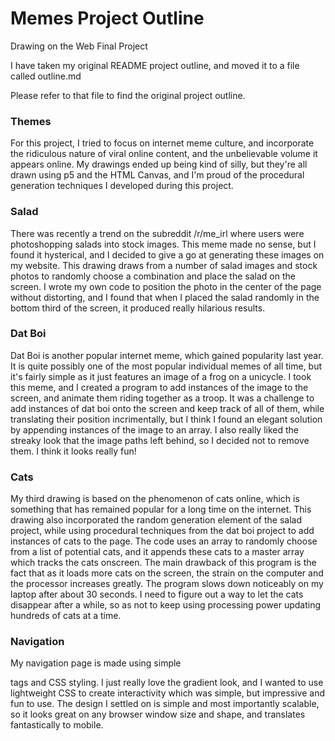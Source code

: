 # Memes Project Outline
Drawing on the Web Final Project

I have taken my original README project outline, and moved it to a file called outline.md

Please refer to that file to find the original project outline.

### Themes
For this project, I tried to focus on internet meme culture, and incorporate the ridiculous nature of viral online content, and the unbelievable volume it appears online. My drawings ended up being kind of silly, but they're all drawn using p5 and the HTML Canvas, and I'm proud of the procedural generation techniques I developed during this project.

### Salad
There was recently a trend on the subreddit /r/me_irl where users were photoshopping salads into stock images. This meme made no sense, but I found it hysterical, and I decided to give a go at generating these images on my website.
This drawing draws from a number of salad images and stock photos to randomly choose a combination and place the salad on the screen. I wrote my own code to position the photo in the center of the page without distorting, and I found that when I placed the salad randomly in the bottom third of the screen, it produced really hilarious results.

### Dat Boi
Dat Boi is another popular internet meme, which gained popularity last year. It is quite possibly one of the most popular individual memes of all time, but it's fairly simple as it just features an image of a frog on a unicycle. I took this meme, and I created a program to add instances of the image to the screen, and animate them riding together as a troop.
It was a challenge to add instances of dat boi onto the screen and keep track of all of them, while translating their position incrimentally, but I think I found an elegant solution by appending instances of the image to an array.
I also really liked the streaky look that the image paths left behind, so I decided not to remove them. I think it looks really fun!

### Cats
My third drawing is based on the phenomenon of cats online, which is something that has remained popular for a long time on the internet. This drawing also incorporated the random generation element of the salad project, while using procedural techniques from the dat boi project to add instances of cats to the page.
The code uses an array to randomly choose from a list of potential cats, and it appends these cats to a master array which tracks the cats onscreen.
The main drawback of this program is the fact that as it loads more cats on the screen, the strain on the computer and the processor increases greatly. The program slows down noticeably on my laptop after about 30 seconds. I need to figure out a way to let the cats disappear after a while, so as not to keep using processing power updating hundreds of cats at a time.

### Navigation
My navigation page is made using simple <div> tags and CSS styling. I just really love the gradient look, and I wanted to use lightweight CSS to create interactivity which was simple, but impressive and fun to use. The design I settled on is simple and most importantly scalable, so it looks great on any browser window size and shape, and translates fantastically to mobile.

